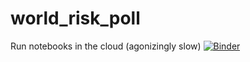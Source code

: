 # world_risk_poll

Run notebooks in the cloud (agonizingly slow)
[![Binder](https://mybinder.org/badge_logo.svg)](https://mybinder.org/v2/gh/rudyarthur/world_risk_poll/HEAD)
